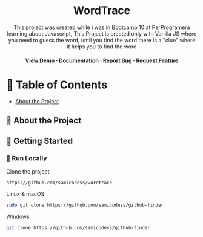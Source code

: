 <div align='center'>

<h1>WordTrace</h1>
<p>This project was created while i was in Bootcamp 10 at PerProgramera learning about Javascript, This Project is created only with Vanilla JS where you need to guess the word, until you find the word there is a "clue" where it helps you to find the word</p>

<h4> <a href=https://wordtrace.vercel.app/>View Demo</a> <span> · </span> <a href="https://github.com/samicodess/wordtrace/blob/master/README.md"> Documentation </a> <span> · </span> <a href="https://github.com/samicodess/wordtrace/issues"> Report Bug </a> <span> · </span> <a href="https://github.com/samicodess/wordtrace/issues"> Request Feature </a> </h4>


</div>

# :notebook_with_decorative_cover: Table of Contents

- [About the Project](#star2-about-the-project)


## :star2: About the Project

## :toolbox: Getting Started

### :running: Run Locally

Clone the project

```bash
https://github.com/samicodess/wordtrace
```
Linux & macOS
```bash
sudo git clone https://github.com/samicodess/github-finder
```
Windows
```bash
git clone https://github.com/samicodess/github-finder
```
